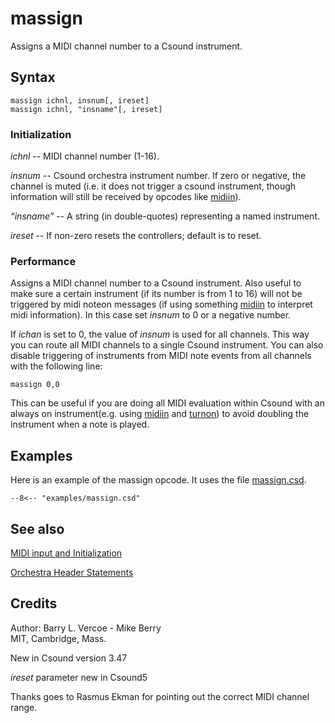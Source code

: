 <!--
id:massign
category:Real-time MIDI:Input
-->
# massign
Assigns a MIDI channel number to a Csound instrument.

## Syntax
``` csound-orc
massign ichnl, insnum[, ireset]
massign ichnl, "insname"[, ireset]
```

### Initialization

_ichnl_ -- MIDI channel number (1-16).

_insnum_ -- Csound orchestra instrument number. If zero or negative, the channel is muted (i.e. it does not trigger a csound instrument, though information will still be received by opcodes like [midiin](../../opcodes/midiin)).

_&#8220;insname&#8221;_ -- A string (in double-quotes) representing a named instrument.

_ireset_ -- If non-zero resets the controllers; default is to reset.

### Performance

Assigns a MIDI channel number to a Csound instrument. Also useful to make sure a certain instrument (if its number is from 1 to 16) will not be triggered by midi noteon messages (if using something [midiin](../../opcodes/midiin) to interpret midi information). In this case set _insnum_ to 0 or a negative number.

If _ichan_ is set to 0, the value of _insnum_ is used for all channels. This way you can route all MIDI channels to a single Csound instrument. You can also disable triggering of instruments from MIDI note events from all channels with the following line:

``` csound-orc
massign 0,0
```

This can be useful if you are doing all MIDI evaluation within Csound with an always on instrument(e.g. using [midiin](../../opcodes/midiin) and [turnon](../../opcodes/turnon)) to avoid doubling the instrument when a note is played.

## Examples

Here is an example of the massign opcode. It uses the file [massign.csd](../../examples/massign.csd).

``` csound-csd title="Example of the massign opcode." linenums="1"
--8<-- "examples/massign.csd"
```

## See also

[MIDI input and Initialization](../../midi/input)

[Orchestra Header Statements](../../orch/header)

## Credits

Author: Barry L. Vercoe - Mike Berry<br>
MIT, Cambridge, Mass.<br>

New in Csound version 3.47

_ireset_ parameter new in Csound5

Thanks goes to Rasmus Ekman for pointing out the correct MIDI channel range.
